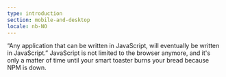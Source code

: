 ```yaml
---
type: introduction
section: mobile-and-desktop
locale: nb-NO
---
```

 “Any application that can be written in JavaScript, will eventually be written in JavaScript.”
JavaScript is not limited to the browser anymore, and it's only
a matter of time until your smart toaster burns your bread because NPM is down. 